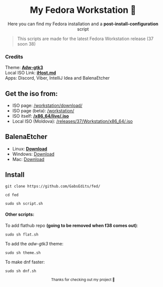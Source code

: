 <div align="center">
  
  # My Fedora Workstation 🎋
  <sup2> Here you can find my Fedora installation and a **post-install-configuration** script </sup2>
  </div>
  
  > This scripts are made for the latest Fedora Workstation release (37 soon 38)
### Credits
Theme: <a href="https://github.com/lassekongo83/adw-gtk3" target="_blank" rel="noopener">**Adw-gtk3**</a>
<br> Local ISO Link: <a href="https://mirror.ihost.md/" target="_blank" rel="noopener">**iHost.md**</a>
<br>Apps: Discord, Viber, IntelliJ Idea and BalenaEtcher</br>
## Get the iso from:
* ISO page: [/workstation/download/](https://getfedora.org/en/workstation/download/)
* ISO page (beta): [/workstation/](https://stg.fedoraproject.org/workstation/)
* ISO itself: [**/x86_64/live/.iso**](https://download.fedoraproject.org/pub/fedora/linux/releases/37/Workstation/x86_64/iso/Fedora-Workstation-Live-x86_64-37-1.7.iso)
* Local ISO (Moldova): [/releases/37/Workstation/x86_64/.iso](https://mirror.ihost.md/fedora/releases/37/Workstation/x86_64/iso/Fedora-Workstation-Live-x86_64-37-1.7.iso)
## BalenaEtcher 
* Linux: [**Download**](https://github.com/balena-io/etcher/releases/download/v1.18.4/balenaEtcher-1.18.4-x64.AppImage)
* Windows: [Download](https://github.com/balena-io/etcher/releases/download/v1.18.4/balenaEtcher-Setup-1.18.4.exe)
* Mac: [Download](https://github.com/balena-io/etcher/releases/download/v1.18.4/balenaEtcher-1.18.4.dmg)
## Install
```
git clone https://github.com/GabsEdits/fed/
```
```
cd fed
```
```
sudo sh script.sh
```

#### Other scripts:
To add flathub repo **(going to be removed when f38 comes out)**: 
```
sudo sh flat.sh 
```
To add the *adw-gtk3* theme:
```
sudo sh theme.sh
```
To make dnf faster:
```
sudo sh dnf.sh
```

<div align="center">
  <sup> Thanks for checking out my project 👋</sup>
